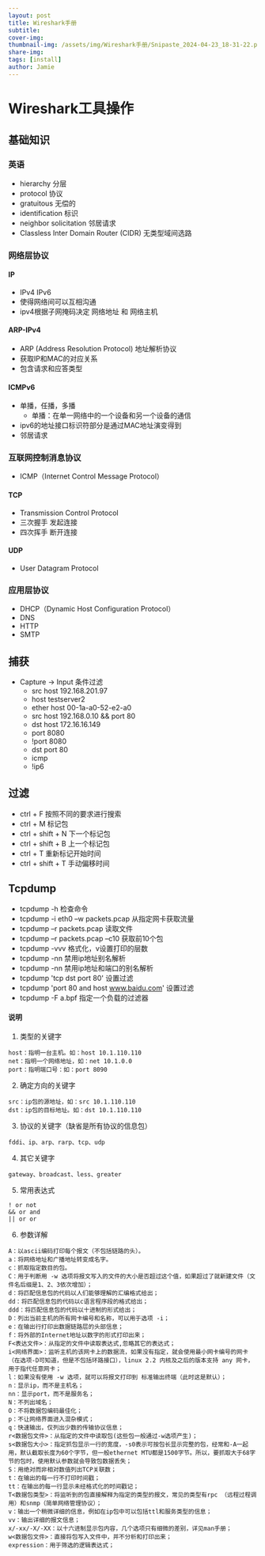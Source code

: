 ```yaml
---
layout: post
title: Wireshark手册
subtitle: 
cover-img: 
thumbnail-img: /assets/img/Wireshark手册/Snipaste_2024-04-23_18-31-22.png
share-img: 
tags: [install]
author: Jamie
---
```


# Wireshark工具操作

## 基础知识

### 英语

- hierarchy 分层
- protocol 协议
- gratuitous 无偿的
- identification 标识
- neighbor solicitation 邻居请求
- Classless Inter Domain Router (CIDR) 无类型域间选路

### 网络层协议

#### IP

- IPv4 IPv6
- 使得网络间可以互相沟通
- ipv4根据子网掩码决定 网络地址 和 网络主机

#### ARP-IPv4

- ARP (Address Resolution Protocol) 地址解析协议
- 获取IP和MAC的对应关系
- 包含请求和应答类型

#### ICMPv6

- 单播，任播，多播
  - 单播：在单一网络中的一个设备和另一个设备的通信
- ipv6的地址接口标识符部分是通过MAC地址演变得到
- 邻居请求

### 互联网控制消息协议

- ICMP（Internet Control Message Protocol）

#### TCP

- Transmission Control Protocol
- 三次握手 发起连接
- 四次挥手 断开连接

#### UDP

- User Datagram Protocol

### 应用层协议

- DHCP（Dynamic Host Configuration Protocol）
- DNS
- HTTP
- SMTP

## 捕获

- Capture -> Input 条件过滤
  - src host 192.168.201.97
  - host testserver2
  - ether host 00-1a-a0-52-e2-a0
  - src host 192.168.0.10 && port 80
  - dst host 172.16.16.149
  - port 8080
  - !port 8080
  - dst port 80
  - icmp
  - !ip6

## 过滤

- ctrl + F 按照不同的要求进行搜索
- ctrl + M 标记包
- ctrl + shift + N 下一个标记包
- ctrl + shift + B 上一个标记包
- ctrl + T 重新标记开始时间
- ctrl + shift + T 手动偏移时间
  
## Tcpdump

- tcpdump -h 检查命令
- tcpdump -i eth0 –w packets.pcap 从指定网卡获取流量
- tcpdump –r packets.pcap 读取文件
- tcpdump –r packets.pcap –c10 获取前10个包
- tcpdump -vvv 格式化，v设置打印的层数
- tcpdump -nn 禁用ip地址别名解析
- tcpdump -nn 禁用ip地址和端口的别名解析
- tcpdump 'tcp dst port 80' 设置过滤
- tcpdump 'port 80 and host www.baidu.com' 设置过滤
- tcpdump -F a.bpf 指定一个负载的过滤器

#### 说明

1. 类型的关键字

```
host：指明一台主机。如：host 10.1.110.110
net：指明一个网络地址，如：net 10.1.0.0
port：指明端口号：如：port 8090
```
 

2. 确定方向的关键字

```
src：ip包的源地址，如：src 10.1.110.110
dst：ip包的目标地址。如：dst 10.1.110.110
```
 

3. 协议的关键字（缺省是所有协议的信息包）

```
fddi、ip、arp、rarp、tcp、udp
```
 

4. 其它关键字

```
gateway、broadcast、less、greater
```
 

5. 常用表达式

```
! or not
&& or and
|| or or
```
 

6. 参数详解

```
A：以ascii编码打印每个报文（不包括链路的头）。
a：将网络地址和广播地址转变成名字。
c：抓取指定数目的包。
C：用于判断用 -w 选项将报文写入的文件的大小是否超过这个值，如果超过了就新建文件（文件名后缀是1、2、3依次增加）；
d：将匹配信息包的代码以人们能够理解的汇编格式给出；
dd：将匹配信息包的代码以c语言程序段的格式给出；
ddd：将匹配信息包的代码以十进制的形式给出；
D：列出当前主机的所有网卡编号和名称，可以用于选项 -i；
e：在输出行打印出数据链路层的头部信息；
f：将外部的Internet地址以数字的形式打印出来；
F<表达文件>：从指定的文件中读取表达式,忽略其它的表达式；
i<网络界面>：监听主机的该网卡上的数据流，如果没有指定，就会使用最小网卡编号的网卡（在选项-D可知道，但是不包括环路接口），linux 2.2 内核及之后的版本支持 any 网卡，用于指代任意网卡；
l：如果没有使用 -w 选项，就可以将报文打印到 标准输出终端（此时这是默认）；
n：显示ip，而不是主机名；
nn：显示port，而不是服务名；
N：不列出域名；
O：不将数据包编码最佳化；
p：不让网络界面进入混杂模式；
q：快速输出，仅列出少数的传输协议信息；
r<数据包文件>：从指定的文件中读取包(这些包一般通过-w选项产生)；
s<数据包大小>：指定抓包显示一行的宽度，-s0表示可按包长显示完整的包，经常和-A一起用，默认截取长度为60个字节，但一般ethernet MTU都是1500字节。所以，要抓取大于68字节的包时，使用默认参数就会导致包数据丢失；
S：用绝对而非相对数值列出TCP关联数；
t：在输出的每一行不打印时间戳；
tt：在输出的每一行显示未经格式化的时间戳记；
T<数据包类型>：将监听到的包直接解释为指定的类型的报文，常见的类型有rpc （远程过程调用）和snmp（简单网络管理协议）；
v：输出一个稍微详细的信息，例如在ip包中可以包括ttl和服务类型的信息；
vv：输出详细的报文信息；
x/-xx/-X/-XX：以十六进制显示包内容，几个选项只有细微的差别，详见man手册；
w<数据包文件>：直接将包写入文件中，并不分析和打印出来；
expression：用于筛选的逻辑表达式；
```